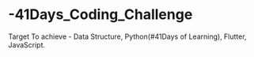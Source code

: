 # -41Days_Coding_Challenge
Target To achieve - Data Structure, Python(#41Days of Learning), Flutter, JavaScript.
